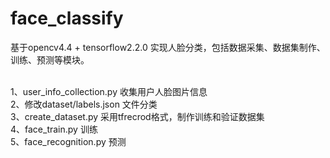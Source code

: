 # face_classify
基于opencv4.4 + tensorflow2.2.0 实现人脸分类，包括数据采集、数据集制作、训练、预测等模块。<br><br>

1、user_info_collection.py 收集用户人脸图片信息<br>
2、修改dataset/labels.json 文件分类<br>
3、create_dataset.py  采用tfrecrod格式，制作训练和验证数据集<br>
4、face_train.py   训练<br>
5、face_recognition.py  预测<br>
